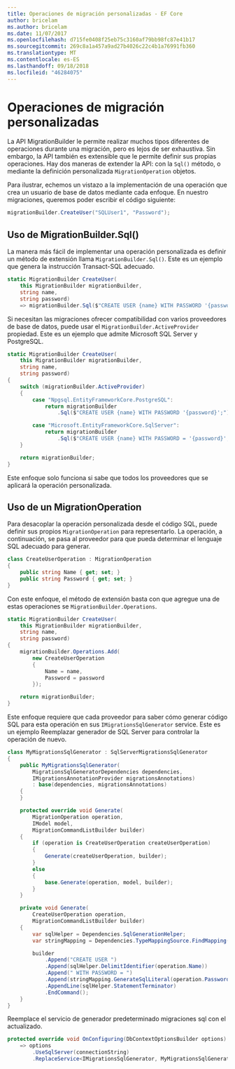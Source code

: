 ```yaml
---
title: Operaciones de migración personalizadas - EF Core
author: bricelam
ms.author: bricelam
ms.date: 11/07/2017
ms.openlocfilehash: d715fe0408f25eb75c3160af79bb98fc87e41b17
ms.sourcegitcommit: 269c8a1a457a9ad27b4026c22c4b1a76991fb360
ms.translationtype: MT
ms.contentlocale: es-ES
ms.lasthandoff: 09/18/2018
ms.locfileid: "46284075"
---
```

<a name="custom-migrations-operations"></a>Operaciones de migración personalizadas
============================
La API MigrationBuilder le permite realizar muchos tipos diferentes de operaciones durante una migración, pero es lejos de ser exhaustiva. Sin embargo, la API también es extensible que le permite definir sus propias operaciones. Hay dos maneras de extender la API: con la `Sql()` método, o mediante la definición personalizada `MigrationOperation` objetos.

Para ilustrar, echemos un vistazo a la implementación de una operación que crea un usuario de base de datos mediante cada enfoque. En nuestro migraciones, queremos poder escribir el código siguiente:

``` csharp
migrationBuilder.CreateUser("SQLUser1", "Password");
```

<a name="using-migrationbuildersql"></a>Uso de MigrationBuilder.Sql()
----------------------------
La manera más fácil de implementar una operación personalizada es definir un método de extensión llama `MigrationBuilder.Sql()`.
Este es un ejemplo que genera la instrucción Transact-SQL adecuado.

``` csharp
static MigrationBuilder CreateUser(
    this MigrationBuilder migrationBuilder,
    string name,
    string password)
    => migrationBuilder.Sql($"CREATE USER {name} WITH PASSWORD '{password}';");
```

Si necesitan las migraciones ofrecer compatibilidad con varios proveedores de base de datos, puede usar el `MigrationBuilder.ActiveProvider` propiedad. Este es un ejemplo que admite Microsoft SQL Server y PostgreSQL.

``` csharp
static MigrationBuilder CreateUser(
    this MigrationBuilder migrationBuilder,
    string name,
    string password)
{
    switch (migrationBuilder.ActiveProvider)
    {
        case "Npgsql.EntityFrameworkCore.PostgreSQL":
            return migrationBuilder
                .Sql($"CREATE USER {name} WITH PASSWORD '{password}';");

        case "Microsoft.EntityFrameworkCore.SqlServer":
            return migrationBuilder
                .Sql($"CREATE USER {name} WITH PASSWORD = '{password}';");
    }

    return migrationBuilder;
}
```

Este enfoque solo funciona si sabe que todos los proveedores que se aplicará la operación personalizada.

<a name="using-a-migrationoperation"></a>Uso de un MigrationOperation
---------------------------
Para desacoplar la operación personalizada desde el código SQL, puede definir sus propios `MigrationOperation` para representarlo. La operación, a continuación, se pasa al proveedor para que pueda determinar el lenguaje SQL adecuado para generar.

``` csharp
class CreateUserOperation : MigrationOperation
{
    public string Name { get; set; }
    public string Password { get; set; }
}
```

Con este enfoque, el método de extensión basta con que agregue una de estas operaciones se `MigrationBuilder.Operations`.

``` csharp
static MigrationBuilder CreateUser(
    this MigrationBuilder migrationBuilder,
    string name,
    string password)
{
    migrationBuilder.Operations.Add(
        new CreateUserOperation
        {
            Name = name,
            Password = password
        });

    return migrationBuilder;
}
```

Este enfoque requiere que cada proveedor para saber cómo generar código SQL para esta operación en sus `IMigrationsSqlGenerator` service. Este es un ejemplo Reemplazar generador de SQL Server para controlar la operación de nuevo.

``` csharp
class MyMigrationsSqlGenerator : SqlServerMigrationsSqlGenerator
{
    public MyMigrationsSqlGenerator(
        MigrationsSqlGeneratorDependencies dependencies,
        IMigrationsAnnotationProvider migrationsAnnotations)
        : base(dependencies, migrationsAnnotations)
    {
    }

    protected override void Generate(
        MigrationOperation operation,
        IModel model,
        MigrationCommandListBuilder builder)
    {
        if (operation is CreateUserOperation createUserOperation)
        {
            Generate(createUserOperation, builder);
        }
        else
        {
            base.Generate(operation, model, builder);
        }
    }

    private void Generate(
        CreateUserOperation operation,
        MigrationCommandListBuilder builder)
    {
        var sqlHelper = Dependencies.SqlGenerationHelper;
        var stringMapping = Dependencies.TypeMappingSource.FindMapping(typeof(string));

        builder
            .Append("CREATE USER ")
            .Append(sqlHelper.DelimitIdentifier(operation.Name))
            .Append(" WITH PASSWORD = ")
            .Append(stringMapping.GenerateSqlLiteral(operation.Password))
            .AppendLine(sqlHelper.StatementTerminator)
            .EndCommand();
    }
}
```

Reemplace el servicio de generador predeterminado migraciones sql con el actualizado.

``` csharp
protected override void OnConfiguring(DbContextOptionsBuilder options)
    => options
        .UseSqlServer(connectionString)
        .ReplaceService<IMigrationsSqlGenerator, MyMigrationsSqlGenerator>();
```
